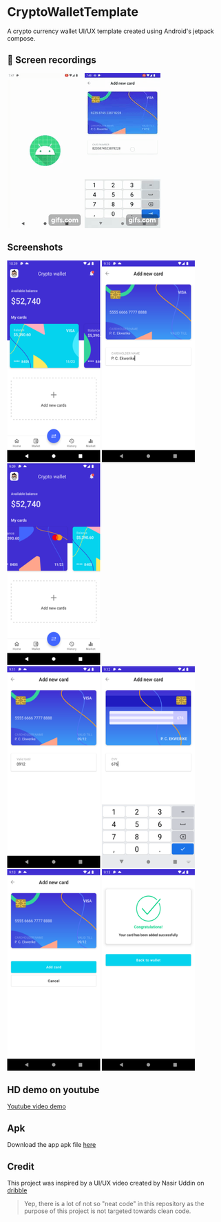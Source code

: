 # CryptoWalletTemplate
A crypto currency wallet UI/UX template created using Android's jetpack compose.

## 🎥 Screen recordings
![demo](./crypto.gif)       ![demotwo](./crypto2.gif)

## Screenshots 
<img src="https://github.com/Pekwerike/CryptoWalletTemplate/blob/master/crypto9.png" width="216" height="468">  <img src="https://github.com/Pekwerike/CryptoWalletTemplate/blob/master/crypto2.png" width="216" height="468"> <img src="https://github.com/Pekwerike/CryptoWalletTemplate/blob/master/crypto1.png" width="216" height="468">   
<img src="https://github.com/Pekwerike/CryptoWalletTemplate/blob/master/crypto3.png" width="216" height="468">   <img src="https://github.com/Pekwerike/CryptoWalletTemplate/blob/master/crypto5.png" width="216" height="468">
<img src="https://github.com/Pekwerike/CryptoWalletTemplate/blob/master/crypto6.png" width="216" height="468">   <img src="https://github.com/Pekwerike/CryptoWalletTemplate/blob/master/crypto7.png" width="216" height="468">

## HD demo on youtube
[Youtube video demo](https://youtu.be/9YgSU6bqmWw)

## Apk 
Download the app apk file [here](https://github.com/Pekwerike/CryptoWalletTemplate/raw/master/app-debug.apk)

## Credit
This project was inspired by a UI/UX video created by Nasir Uddin on [dribble](https://dribbble.com/shots/16764349-Crypto-Wallet-Add-New-Card)

>Yep, there is a lot of not so "neat code" in this repository as the purpose of this project is not targeted towards clean code.

